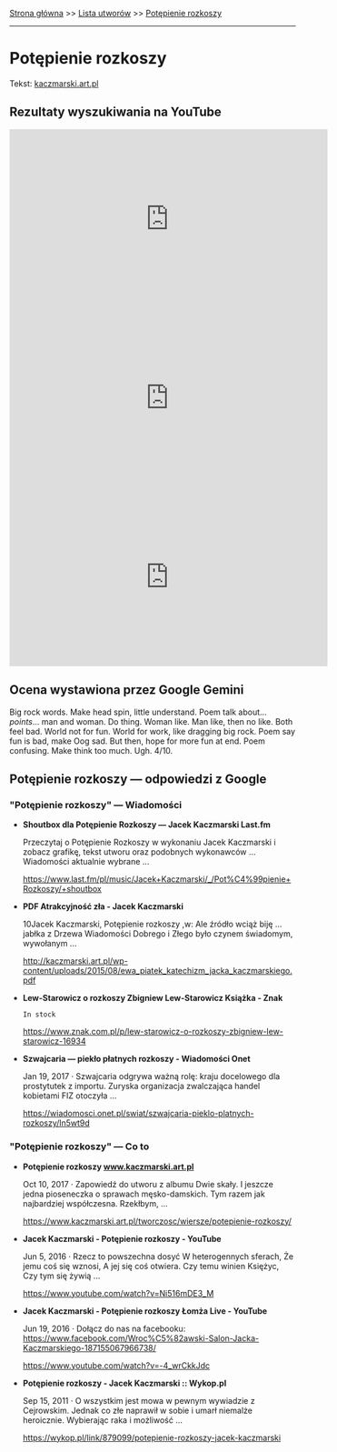 [Strona główna](../index.md) >> [Lista utworów](../list.md) >> [Potępienie rozkoszy](462.md)

---

# Potępienie rozkoszy

Tekst: [kaczmarski.art.pl](https://www.kaczmarski.art.pl/tworczosc/wiersze/potepienie-rozkoszy/)

## Rezultaty wyszukiwania na YouTube

<iframe width="560" height="315" src="https://www.youtube.com/embed/Ni516mDE3_M?si=IdontcarewhotheIRSsendsImnotpayingtaxes" title="YouTube video player" frameborder="0" allow="accelerometer; autoplay; clipboard-write; encrypted-media; gyroscope; picture-in-picture; web-share" referrerpolicy="strict-origin-when-cross-origin" allowfullscreen></iframe>

<iframe width="560" height="315" src="https://www.youtube.com/embed/JJ7NOMroIjE?si=IdontcarewhotheIRSsendsImnotpayingtaxes" title="YouTube video player" frameborder="0" allow="accelerometer; autoplay; clipboard-write; encrypted-media; gyroscope; picture-in-picture; web-share" referrerpolicy="strict-origin-when-cross-origin" allowfullscreen></iframe>

<iframe width="560" height="315" src="https://www.youtube.com/embed/NOVeCENX5CM?si=IdontcarewhotheIRSsendsImnotpayingtaxes" title="YouTube video player" frameborder="0" allow="accelerometer; autoplay; clipboard-write; encrypted-media; gyroscope; picture-in-picture; web-share" referrerpolicy="strict-origin-when-cross-origin" allowfullscreen></iframe>

## Ocena wystawiona przez Google Gemini

Big rock words. Make head spin, little understand. Poem talk about... *points*... man and woman. Do thing. Woman like. Man like, then no like. Both feel bad. World not for fun. World for work, like dragging big rock. Poem say fun is bad, make Oog sad. But then, hope for more fun at end. Poem confusing. Make think too much. Ugh. 4/10.


## Potępienie rozkoszy — odpowiedzi z Google

### "Potępienie rozkoszy" — Wiadomości

- **Shoutbox dla Potępienie Rozkoszy — Jacek Kaczmarski  Last.fm**

    Przeczytaj o Potępienie Rozkoszy w wykonaniu Jacek Kaczmarski i zobacz grafikę, tekst utworu oraz podobnych wykonawców ... Wiadomości aktualnie wybrane ... 

   <https://www.last.fm/pl/music/Jacek+Kaczmarski/_/Pot%C4%99pienie+Rozkoszy/+shoutbox>
- **PDF Atrakcyjność zła - Jacek Kaczmarski**

    10Jacek Kaczmarski, Potępienie rozkoszy ,w: Ale źródło wciąż biję ... jabłka z Drzewa Wiadomości Dobrego i Złego było czynem świadomym, wywołanym ... 

   <http://kaczmarski.art.pl/wp-content/uploads/2015/08/ewa_piatek_katechizm_jacka_kaczmarskiego.pdf>
- **Lew-Starowicz o rozkoszy  Zbigniew Lew-Starowicz Książka - Znak**

      In stock 

   <https://www.znak.com.pl/p/lew-starowicz-o-rozkoszy-zbigniew-lew-starowicz-16934>
- **Szwajcaria — piekło płatnych rozkoszy - Wiadomości Onet**

    Jan 19, 2017  ·  Szwajcaria odgrywa ważną rolę: kraju docelowego dla prostytutek z importu. Zuryska organizacja zwalczająca handel kobietami FIZ otoczyła ... 

   <https://wiadomosci.onet.pl/swiat/szwajcaria-pieklo-platnych-rozkoszy/ln5wt9d>

### "Potępienie rozkoszy" — Co to

- **Potępienie rozkoszy www.kaczmarski.art.pl**

    Oct 10, 2017  ·  Zapowiedź do utworu z albumu Dwie skały. I jeszcze jedna pioseneczka o sprawach męsko-damskich. Tym razem jak najbardziej współczesna. Rzekłbym, ... 

   <https://www.kaczmarski.art.pl/tworczosc/wiersze/potepienie-rozkoszy/>
- **Jacek Kaczmarski - Potępienie rozkoszy - YouTube**

    Jun 5, 2016  ·  Rzecz to powszechna dosyć W heterogennych sferach, Że jemu coś się wznosi, A jej się coś otwiera. Czy temu winien Księżyc, Czy tym się żywią ... 

   <https://www.youtube.com/watch?v=Ni516mDE3_M>
- **Jacek Kaczmarski - Potępienie rozkoszy Łomża Live - YouTube**

    Jun 19, 2016  ·  Dołącz do nas na facebooku: https://www.facebook.com/Wroc%C5%82awski-Salon-Jacka-Kaczmarskiego-187155067966738/ 

   <https://www.youtube.com/watch?v=-4_wrCkkJdc>
- **Potępienie rozkoszy - Jacek Kaczmarski :: Wykop.pl**

    Sep 15, 2011  ·  O wszystkim jest mowa w pewnym wywiadzie z Cejrowskim. Jednak co złe naprawił w sobie i umarł niemalże heroicznie. Wybierając raka i możliwość ... 

   <https://wykop.pl/link/879099/potepienie-rozkoszy-jacek-kaczmarski>

